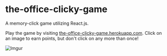 # the-office-clicky-game
A memory-click game utilizing React.js.

Play the game by visiting [the-office-clicky-game.herokuapp.com](https://the-office-clicky-game.herokuapp.com/). Click on an image to earn points, but don't click on any more than once!

![Imgur](https://i.imgur.com/cHiGRg6.gifv)
